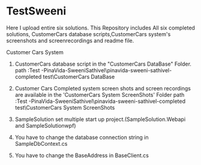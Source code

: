 # TestSweeni

Here I upload entire six solutions.
This Repository includes All six completed solutions, CustomerCars database scripts,CustomerCars system's screenshots and screenrecordings and readme file.

Customer Cars System

1. CustomerCars database script in the "CustomerCars DataBase" Folder.
path :Test -PinaVida-SweeniSathivel\pinavida-sweeni-sathivel-completed test\CustomerCars DataBase

2. Customer Cars Completed system screen shots and screen recordings are available in the 'CustomerCars System ScreenShots' Folder
path :Test -PinaVida-SweeniSathivel\pinavida-sweeni-sathivel-completed test\CustomerCars System ScreenShots

3. SampleSolution set multiple start up project.(SampleSolution.Webapi and SampleSolutionwpf)

4. You have to change the database connection string in SampleDbContext.cs

5. You have to change the BaseAddress in BaseClient.cs

